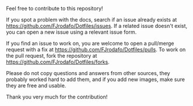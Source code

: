 Feel free to contribute to this repository!

If you spot a problem with the docs, search if an issue already exists at https://github.com/FJrodafo/Dotfiles/issues. If a related issue doesn't exist, you can open a new issue using a relevant issue form.

If you find an issue to work on, you are welcome to open a pull/merge request with a fix at https://github.com/FJrodafo/Dotfiles/pulls. To work on the pull request, fork the repository at https://github.com/FJrodafo/Dotfiles/forks.

Please do not copy questions and answers from other sources, they probably worked hard to add them, and if you add new images, make sure they are free and usable.

Thank you very much for the contribution!